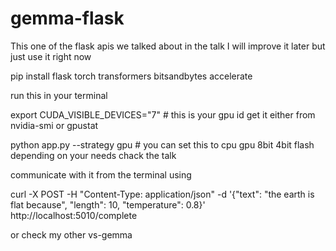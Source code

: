 # gemma-flask

This one of the flask apis we talked about in the talk 
I will improve it later but just use it right now

pip install flask torch transformers bitsandbytes accelerate

run this in your terminal

export CUDA_VISIBLE_DEVICES="7" # this is your gpu id get it either from nvidia-smi or gpustat

python app.py --strategy gpu # you can set this to cpu gpu 8bit 4bit flash depending on your needs chack the talk

communicate with it from the terminal using

curl -X POST -H "Content-Type: application/json" -d '{"text": "the earth is flat because", "length": 10, "temperature": 0.8}' http://localhost:5010/complete

or check my other vs-gemma
